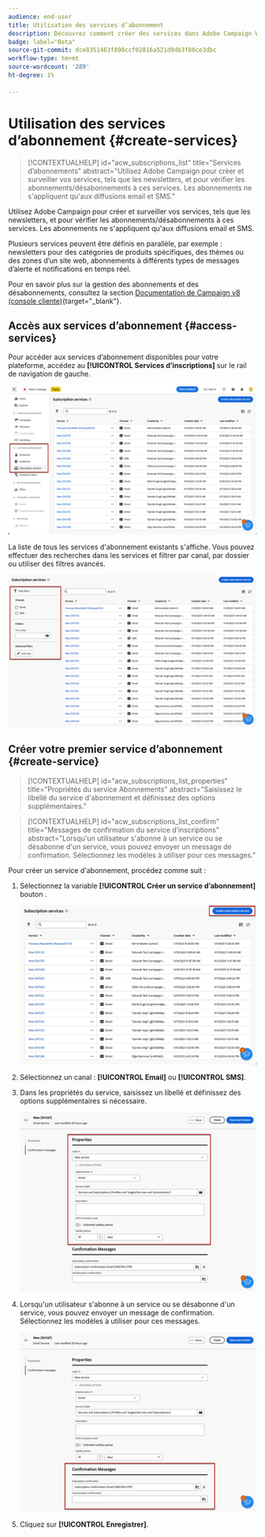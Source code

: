 ```yaml
---
audience: end-user
title: Utilisation des services d’abonnement
description: Découvrez comment créer des services dans Adobe Campaign Web
badge: label="Beta"
source-git-commit: dce8351463f898ccf02816a521d9db3f80ce3dbc
workflow-type: tm+mt
source-wordcount: '289'
ht-degree: 1%

---
```



# Utilisation des services d’abonnement {#create-services}

>[!CONTEXTUALHELP]
>id="acw_subscriptions_list"
>title="Services d’abonnements"
>abstract="Utilisez Adobe Campaign pour créer et surveiller vos services, tels que les newsletters, et pour vérifier les abonnements/désabonnements à ces services. Les abonnements ne s&#39;appliquent qu&#39;aux diffusions email et SMS."

Utilisez Adobe Campaign pour créer et surveiller vos services, tels que les newsletters, et pour vérifier les abonnements/désabonnements à ces services. Les abonnements ne s&#39;appliquent qu&#39;aux diffusions email et SMS.

Plusieurs services peuvent être définis en parallèle, par exemple : newsletters pour des catégories de produits spécifiques, des thèmes ou des zones d’un site web, abonnements à différents types de messages d’alerte et notifications en temps réel.

Pour en savoir plus sur la gestion des abonnements et des désabonnements, consultez la section [Documentation de Campaign v8 (console cliente)](https://experienceleague.adobe.com/docs/campaign/campaign-v8/audience/subscriptions.html){target="_blank"}.

## Accès aux services d’abonnement {#access-services}

Pour accéder aux services d’abonnement disponibles pour votre plateforme, accédez au **[!UICONTROL Services d’inscriptions]** sur le rail de navigation de gauche.

![](assets/service-list.png)

La liste de tous les services d&#39;abonnement existants s&#39;affiche. Vous pouvez effectuer des recherches dans les services et filtrer par canal, par dossier ou utiliser des filtres avancés.

![](assets/service-filters.png)

## Créer votre premier service d’abonnement {#create-service}

>[!CONTEXTUALHELP]
>id="acw_subscriptions_list_properties"
>title="Propriétés du service Abonnements"
>abstract="Saisissez le libellé du service d&#39;abonnement et définissez des options supplémentaires."

>[!CONTEXTUALHELP]
>id="acw_subscriptions_list_confirm"
>title="Messages de confirmation du service d’inscriptions"
>abstract="Lorsqu&#39;un utilisateur s&#39;abonne à un service ou se désabonne d&#39;un service, vous pouvez envoyer un message de confirmation. Sélectionnez les modèles à utiliser pour ces messages."


Pour créer un service d&#39;abonnement, procédez comme suit :

1. Sélectionnez la variable **[!UICONTROL Créer un service d’abonnement]** bouton .

   ![](assets/service-create-button.png)

1. Sélectionnez un canal : **[!UICONTROL Email]** ou **[!UICONTROL SMS]**.

1. Dans les propriétés du service, saisissez un libellé et définissez des options supplémentaires si nécessaire.

   ![](assets/service-create-properties.png)

1. Lorsqu&#39;un utilisateur s&#39;abonne à un service ou se désabonne d&#39;un service, vous pouvez envoyer un message de confirmation. Sélectionnez les modèles à utiliser pour ces messages.

   ![](assets/service-create-confirmation-msg.png)

1. Cliquez sur **[!UICONTROL Enregistrer]**.


